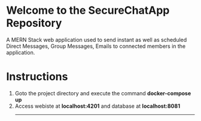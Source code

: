 # Welcome to the SecureChatApp Repository
A MERN Stack web application used to send instant as well as scheduled Direct Messages, Group Messages, Emails to connected members in the application.

# Instructions
1) Goto the project directory and execute the command **docker-compose up**
2) Access webiste at **localhost:4201** and database at **localhost:8081**<br><hr>
